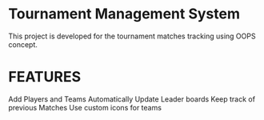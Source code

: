 # Tournament Management System

This project is developed for the tournament matches tracking using OOPS concept.

# FEATURES
Add Players and Teams
Automatically Update Leader boards
Keep track of previous Matches
Use custom icons for teams

